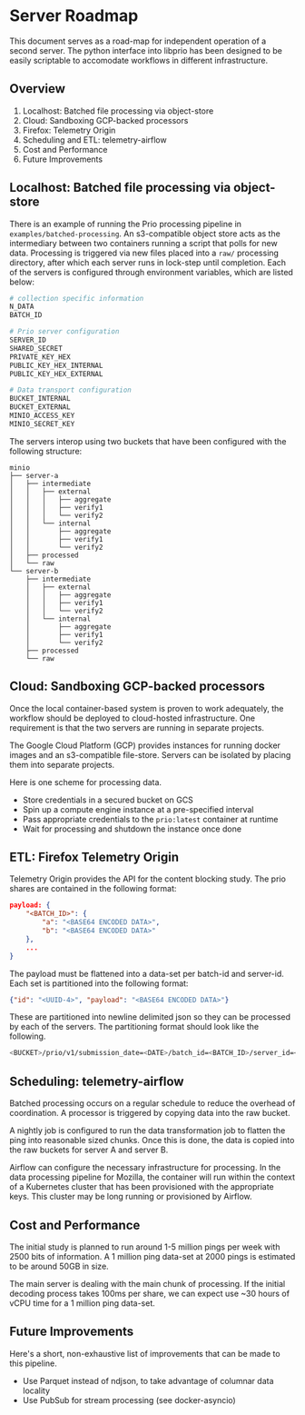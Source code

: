 # Server Roadmap

This document serves as a road-map for independent operation of a second server.
The python interface into libprio has been designed to be easily scriptable to
accomodate workflows in different infrastructure.

## Overview

1. Localhost: Batched file processing via object-store
2. Cloud: Sandboxing GCP-backed processors
3. Firefox: Telemetry Origin
4. Scheduling and ETL: telemetry-airflow
5. Cost and Performance
6. Future Improvements

## Localhost: Batched file processing via object-store

There is an example of running the Prio processing pipeline in
`examples/batched-processing`. An s3-compatible object store acts as the
intermediary between two containers running a script that polls for new data.
Processing is triggered via new files placed into a `raw/` processing directory,
after which each server runs in lock-step until completion. Each of the servers
is configured through environment variables, which are listed below:

```bash
# collection specific information
N_DATA
BATCH_ID

# Prio server configuration
SERVER_ID
SHARED_SECRET
PRIVATE_KEY_HEX
PUBLIC_KEY_HEX_INTERNAL
PUBLIC_KEY_HEX_EXTERNAL

# Data transport configuration
BUCKET_INTERNAL
BUCKET_EXTERNAL
MINIO_ACCESS_KEY
MINIO_SECRET_KEY
```

The servers interop using two buckets that have been configured with the
following structure:

```
minio
├── server-a
│   ├── intermediate
│   │   ├── external
│   │   │   ├── aggregate
│   │   │   ├── verify1
│   │   │   └── verify2
│   │   └── internal
│   │       ├── aggregate
│   │       ├── verify1
│   │       └── verify2
│   ├── processed
│   └── raw
└── server-b
    ├── intermediate
    │   ├── external
    │   │   ├── aggregate
    │   │   ├── verify1
    │   │   └── verify2
    │   └── internal
    │       ├── aggregate
    │       ├── verify1
    │       └── verify2
    ├── processed
    └── raw
```

## Cloud: Sandboxing GCP-backed processors

Once the local container-based system is proven to work adequately, the workflow
should be deployed to cloud-hosted infrastructure. One requirement is that the
two servers are running in separate projects.

The Google Cloud Platform (GCP) provides instances for running docker images and
an s3-compatible file-store. Servers can be isolated by placing them into
separate projects.

Here is one scheme for processing data.

* Store credentials in a secured bucket on GCS
* Spin up a compute engine instance at a pre-specified interval
* Pass appropriate credentials to the `prio:latest` container at runtime
* Wait for processing and shutdown the instance once done

## ETL: Firefox Telemetry Origin

Telemetry Origin provides the API for the content blocking study. The prio
shares are contained in the following format:

```json
payload: {
    "<BATCH_ID>": {
        "a": "<BASE64 ENCODED DATA>",
        "b": "<BASE64 ENCODED DATA>"
    },
    ...
}
```

The payload must be flattened into a data-set per batch-id and server-id. Each
set is partitioned into the following format:

```json
{"id": "<UUID-4>", "payload": "<BASE64 ENCODED DATA>"}
```

These are partitioned into newline delimited json so they can be processed by
each of the servers. The partitioning format should look like the following.

```bash
<BUCKET>/prio/v1/submission_date=<DATE>/batch_id=<BATCH_ID>/server_id=<SERVER_ID>/*.ndjson
```

## Scheduling: telemetry-airflow

Batched processing occurs on a regular schedule to reduce the overhead of
coordination. A processor is triggered by copying data into the raw bucket.

A nightly job is configured to run the data transformation job to flatten the
ping into reasonable sized chunks. Once this is done, the data is copied into
the raw buckets for server A and server B.

Airflow can configure the necessary infrastructure for processing. In the data
processing pipeline for Mozilla, the container will run within the context of a
Kubernetes cluster that has been provisioned with the appropriate keys. This
cluster may be long running or provisioned by Airflow.

## Cost and Performance

The initial study is planned to run around 1-5 million pings per week with 2500
bits of information. A 1 million ping data-set at 2000 pings is estimated to be
around 50GB in size.

The main server is dealing with the main chunk of processing. If the initial
decoding process takes 100ms per share, we can expect use ~30 hours of vCPU
time for a 1 million ping data-set.


## Future Improvements

Here's a short, non-exhaustive list of improvements that can be made to this
pipeline.

* Use Parquet instead of ndjson, to take advantage of columnar data locality
* Use PubSub for stream processing (see docker-asyncio)
